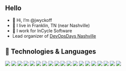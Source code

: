 ## Hello
- 👋 Hi, I’m @jwyckoff
- 👀 I live in Franklin, TN (near Nashville)
- 🌱 I work for InCycle Software
- Lead organizer of [DevOpsDays Nashville](https://www.devopsdays.org/nashville)

## 🔧 Technologies & Languages

![](https://img.shields.io/badge/CI%2FCD-Azure_DevOps-informational?style=for-the-badge&logo=azure-devops&logoColor=white&color=0078d7)
![](https://img.shields.io/badge/CI%2FCD-GitHub-informational?style=for-the-badge&logo=github&logoColor=white&color=181717)
![](https://img.shields.io/badge/CI%2FCD-Jira-informational?style=for-the-badge&logo=jira&logoColor=white&color=d24939)
![](https://img.shields.io/badge/CI%2FCD-Jenkins-informational?style=for-the-badge&logo=jenkins&logoColor=white&color=5C2D91)
![](https://img.shields.io/badge/CI%2FCD-Confluence-informational?style=for-the-badge&logo=confluence&logoColor=white&color=5C2D91)
![](https://img.shields.io/badge/Cloud-AWS-informational?style=for-the-badge&logo=amazon-aws&logoColor=white&color=232f3e)
![](https://img.shields.io/badge/Cloud-Azure-informational?style=for-the-badge&logo=microsoft-azure&logoColor=white&color=0089d6)
![](https://img.shields.io/badge/Code-C%23-informational?style=for-the-badge&logo=.net&logoColor=white&color=5C2D91)
![](https://img.shields.io/badge/Code-TypeScript-informational?style=for-the-badge&logo=.net&logoColor=white&color=007acc)
![](https://img.shields.io/badge/Code-ASP.NET-informational?style=for-the-badge&logo=.net&logoColor=white&color=5C2D91)
![](https://img.shields.io/badge/Database-SQL_Server-informational?style=for-the-badge&logo=microsoft-sql-server&logoColor=white&color=CC2927)
![](https://img.shields.io/badge/OS-Ubuntu-informational?style=for-the-badge&logo=ubuntu&logoColor=white&color=E95420)
![](https://img.shields.io/badge/OS-Windows-informational?style=for-the-badge&logo=windows&logoColor=white&color=0078D6)
![](https://img.shields.io/badge/Package%20Managers-NuGet-informational?style=for-the-badge&logo=nuget&logoColor=white&color=4880)
![](https://img.shields.io/badge/Reporting-PowerBI-informational?style=for-the-badge&logo=powerbi&logoColor=white&color=232f3e)
![](https://img.shields.io/badge/Reporting-Reporting%20Services-informational?style=for-the-badge&logo=powerbi&logoColor=white&color=0089d6)
![](https://img.shields.io/badge/Scripting-PowerShell-informational?style=for-the-badge&logo=powershell&logoColor=white&color=0078d7)
![](https://img.shields.io/badge/Source%20Control-Git-informational?style=for-the-badge&logo=git&logoColor=white&color=181717)
![](https://img.shields.io/badge/Source%20Control-Subversion-informational?style=for-the-badge&logo=subversion&logoColor=white&color=d24939)

